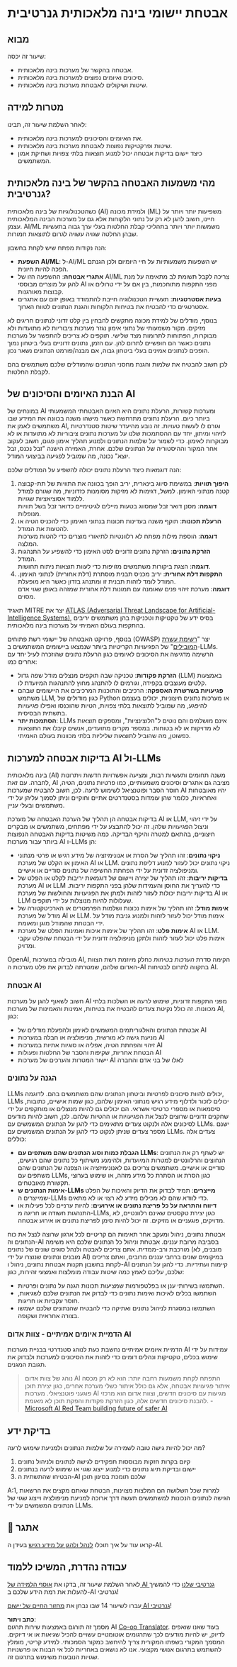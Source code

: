 <!--
CO_OP_TRANSLATOR_METADATA:
{
  "original_hash": "f3cac698e9eea47dd563633bd82daf8c",
  "translation_date": "2025-05-19T22:57:16+00:00",
  "source_file": "13-securing-ai-applications/README.md",
  "language_code": "he"
}
-->
# אבטחת יישומי בינה מלאכותית גנרטיבית

## מבוא

שיעור זה יכסה:

- אבטחה בהקשר של מערכות בינה מלאכותית.
- סיכונים ואיומים נפוצים למערכות בינה מלאכותית.
- שיטות ושיקולים לאבטחת מערכות בינה מלאכותית.

## מטרות למידה

לאחר השלמת שיעור זה, תבינו:

- את האיומים והסיכונים למערכות בינה מלאכותית.
- שיטות ופרקטיקות נפוצות לאבטחת מערכות בינה מלאכותית.
- כיצד יישום בדיקות אבטחה יכול למנוע תוצאות בלתי צפויות ושחיקת אמון המשתמשים.

## מהי משמעות האבטחה בהקשר של בינה מלאכותית גנרטיבית?

כשהטכנולוגיות של בינה מלאכותית (AI) ולמידת מכונה (ML) משפיעות יותר ויותר על חיינו, חשוב להגן לא רק על נתוני הלקוחות אלא גם על מערכות הבינה המלאכותית עצמן. AI/ML משמשות יותר ויותר בתהליכי קבלת החלטות בעלי ערך גבוה בתעשיות שבהן החלטה שגויה עשויה לגרום לתוצאות חמורות.

הנה נקודות מפתח שיש לקחת בחשבון:

- **השפעת AI/ML**: ל-AI/ML יש השפעות משמעותיות על חיי היומיום ולכן הגנתם הפכה להיות חיונית.
- **אתגרי אבטחה**: ההשפעה הזו של AI/ML צריכה לקבל תשומת לב מתאימה על מנת להגן על מוצרים מבוססי AI מפני התקפות מתוחכמות, בין אם על ידי טרולים או קבוצות מאורגנות.
- **בעיות אסטרטגיות**: תעשיית הטכנולוגיה חייבת להתמודד באופן יזום עם אתגרים אסטרטגיים כדי להבטיח את בטיחות הלקוחות והגנת הנתונים לטווח הארוך.

בנוסף, מודלים של למידת מכונה מתקשים להבחין בין קלט זדוני לנתונים חריגים לא מזיקים. מקור משמעותי של נתוני אימון נגזר מערכות ציבוריות לא מתועדות ולא מבוקרות, הפתוחות לתרומות מצד שלישי. תוקפים לא צריכים להתפשר על מערכות נתונים כאשר הם חופשיים לתרום להן. עם הזמן, נתונים זדוניים בעלי ביטחון נמוך הופכים לנתונים אמינים בעלי ביטחון גבוה, אם מבנה/פורמט הנתונים נשאר נכון.

לכן חשוב להבטיח את שלמות והגנת מחסני הנתונים שהמודלים שלכם משתמשים בהם לקבלת החלטות.

## הבנת האיומים והסיכונים של AI

במונחים של AI ומערכות קשורות, הרעלת נתונים היא האיום האבטחתי המשמעותי ביותר כיום. הרעלת נתונים מתרחשת כאשר מישהו משנה בכוונה את המידע שבו משתמשים לאמן את AI, וגורם לו לעשות טעויות. זה נובע מהיעדר שיטות סטנדרטיות לזיהוי ומיתון, יחד עם ההסתמכות שלנו על מערכות נתונים ציבוריות לא מתועדות או לא מבוקרות לאימון. כדי לשמור על שלמות הנתונים ולמנוע תהליך אימון פגום, חשוב לעקוב אחר המקור וההיסטוריה של הנתונים שלכם. אחרת, האמירה הישנה "זבל נכנס, זבל יוצא" נכונה, מה שמוביל לפגיעה בביצועי המודל.

הנה דוגמאות כיצד הרעלת נתונים יכולה להשפיע על המודלים שלכם:

1. **היפוך תוויות**: במשימת סיווג בינארית, יריב הופך בכוונה את התוויות של תת-קבוצה קטנה מנתוני האימון. למשל, דגימות לא מזיקות מסומנות כזדוניות, מה שגורם למודל ללמוד אסוציאציות שגויות.\
   **דוגמה**: מסנן דואר זבל שמסווג בטעות מיילים לגיטימיים כדואר זבל בשל תוויות מנופלות.
2. **הרעלת תכונות**: תוקף משנה בעדינות תכונות בנתוני האימון כדי להכניס הטיה או להטעות את המודל.\
   **דוגמה**: הוספת מילות מפתח לא רלוונטיות לתיאורי מוצרים כדי להטות מערכות המלצה.
3. **הזרקת נתונים**: הזרקת נתונים זדוניים לסט האימון כדי להשפיע על התנהגות המודל.\
   **דוגמה**: הצגת ביקורות משתמשים מזויפות כדי לעוות תוצאות ניתוח תחושות.
4. **התקפות דלת אחורית**: יריב מכניס תבנית מוסתרת (דלת אחורית) לנתוני האימון. המודל לומד לזהות תבנית זו ומתנהג בזדון כאשר היא מופעלת.\
   **דוגמה**: מערכת זיהוי פנים שאומנה עם תמונות דלת אחורית שמזהה באופן שגוי אדם מסוים.

תאגיד MITRE יצר את [ATLAS (Adversarial Threat Landscape for Artificial-Intelligence Systems)](https://atlas.mitre.org/?WT.mc_id=academic-105485-koreyst), בסיס ידע של טקטיקות וטכניקות בהן משתמשים יריבים בהתקפות בעולם האמיתי על מערכות בינה מלאכותית.

בנוסף, פרויקט האבטחה של יישומי רשת פתוחים (OWASP) יצר "[רשימת עשרת המובילים](https://llmtop10.com/?WT.mc_id=academic-105485-koreyst)" של הפגיעויות הקריטיות ביותר שנמצאו ביישומים המשתמשים ב-LLMs. הרשימה מדגישה את הסיכונים לאיומים כגון הרעלת נתונים שהוזכרה לעיל יחד עם אחרים כמו:

- **הזרקת פקודות**: טכניקה שבה תוקפים מנצלים מודל שפה גדול (LLM) באמצעות קלטים מעוצבים בקפידה, וגורמים לו להתנהג מחוץ להתנהגות המיועדת לו.
- **פגיעויות בשרשרת האספקה**: הרכיבים והתוכנות המרכיבים את היישומים שבהם משתמש LLM, כגון מודולים של Python או מערכות נתונים חיצוניות, יכולים בעצמם להיפגע, מה שמוביל לתוצאות בלתי צפויות, הטיות שהוכנסו ואפילו פגיעויות בתשתית הבסיסית.
- **הסתמכות יתר**: LLMs אינם מושלמים והם נוטים ל"הלוצינציות", ומספקים תוצאות לא מדויקות או לא בטוחות. במספר מקרים מתועדים, אנשים קיבלו את התוצאות כפשוטן, מה שהוביל לתוצאות שליליות בלתי מכוונות בעולם האמיתי.

## בדיקות אבטחה למערכות AI ול-LLMs

בינה מלאכותית (AI) משנה תחומים ותעשיות רבות, ומציעה אפשרויות חדשות ויתרונות לחברה. עם זאת, AI מציבה גם אתגרים וסיכונים משמעותיים, כמו פרטיות נתונים, הטיה, חוסר הסבר ופוטנציאל לשימוש לרעה. לכן, חשוב להבטיח שמערכות AI יהיו מאובטחות ואחראיות, כלומר שהן עומדות בסטנדרטים אתיים וחוקיים וניתן לסמוך עליהן על ידי משתמשים ובעלי עניין.

בדיקות אבטחה הן תהליך של הערכת האבטחה של מערכת AI או LLM, על ידי זיהוי וניצול הפגיעויות שלהן. זה יכול להתבצע על ידי מפתחים, משתמשים או מבקרים חיצוניים, בהתאם למטרה והיקף הבדיקה. כמה משיטות בדיקות האבטחה הנפוצות ביותר עבור מערכות AI ו-LLMs הן:

- **ניקוי נתונים**: זהו תהליך של הסרת או אנונימיזציה של מידע רגיש או פרטי מנתוני האימון או הקלט של מערכת AI או LLM. ניקוי נתונים יכול לעזור למנוע דליפת נתונים ומניפולציה זדונית על ידי הפחתת החשיפה של נתונים סודיים או אישיים.
- **בדיקות יריבות**: זהו תהליך של יצירה ויישום של דוגמאות יריבות לקלט או הפלט של מערכת AI או LLM כדי להעריך את החוסן והעמידות שלהן בפני התקפות יריבות. בדיקות יריבות יכולות לעזור לזהות ולמתן את הפגיעויות והחולשות של מערכת AI או LLM שעלולות להיות מנוצלות על ידי תוקפים.
- **אימות מודל**: זהו תהליך של אימות נכונות ושלמות הפרמטרים או הארכיטקטורה של מודל של מערכת AI או LLM. אימות מודל יכול לעזור לזהות ולמנוע גניבת מודל על ידי הבטחת שהמודל מוגן ומאומת.
- **אימות פלט**: זהו תהליך של אימות איכות ואמינות הפלט של מערכת AI או LLM. אימות פלט יכול לעזור לזהות ולתקן מניפולציה זדונית על ידי הבטחת שהפלט עקבי ומדויק.

OpenAI, מובילה במערכות AI, הקימה סדרת _הערכות בטיחות_ כחלק מיוזמת רשת הצוות האדום שלהם, שמטרתה לבדוק את פלט מערכות ה-AI בתקווה לתרום לבטיחות AI.

### אבטחת AI

חשוב לשאוף להגן על מערכות AI מפני התקפות זדוניות, שימוש לרעה או השלכות בלתי מכוונות. זה כולל נקיטת צעדים להבטיח את בטיחות, אמינות והאמינות של מערכות AI, כגון:

- אבטחת הנתונים והאלגוריתמים המשמשים לאימון ולהפעלת מודלים של AI
- מניעת גישה לא מורשית, מניפולציה או חבלה במערכות AI
- זיהוי והפחתת הטיה, אפליה או סוגיות אתיות במערכות AI
- הבטחת אחריות, שקיפות והסבר של החלטות ופעולות AI
- יישור המטרות והערכים של מערכות AI לאלו של בני אדם והחברה

### הגנה על נתונים

LLMs יכולים להוות סיכונים לפרטיות וביטחון הנתונים שהם משתמשים בהם. לדוגמה, LLMs יכולים לזכור ולדלוף מידע רגיש מנתוני האימון שלהם, כגון שמות אישיים, כתובות, סיסמאות או מספרי כרטיסי אשראי. הם יכולים גם להיות מנוצלים או מותקפים על ידי שחקנים זדוניים שרוצים לנצל את הפגיעויות או ההטיות שלהם. לכן, חשוב להיות מודעים לסיכונים אלה ולנקוט צעדים מתאימים כדי להגן על הנתונים המשמשים עם LLMs. ישנם מספר צעדים שניתן לנקוט כדי להגן על הנתונים המשמשים עם LLMs. צעדים אלה כוללים:

- **הגבלת כמות וסוג הנתונים שהם משתפים עם LLMs**: יש לשתף רק את הנתונים הנחוצים והרלוונטיים למטרות המיועדות, ולהימנע משיתוף כל נתונים שהם רגישים, סודיים או אישיים. משתמשים צריכים גם לאנונימיזציה או הצפנה של הנתונים שהם משתפים עם LLMs, כגון הסרת או הסתרת כל מידע מזהה, או שימוש בערוצי תקשורת מאובטחים.
- **אימות הנתונים ש-LLMs מייצרים**: תמיד לבדוק את הדיוק והאיכות של הפלט שמייצרים ה-LLMs כדי לוודא שהם לא מכילים מידע לא רצוי או לא מתאים.
- **דיווח והתראה על כל פריצת נתונים או אירועים**: להיות ערניים לכל פעילות או התנהגות חשודה או חריגה מ-LLMs, כגון יצירת טקסטים שאינם רלוונטיים, לא מדויקים, פוגעניים או מזיקים. זה יכול להיות סימן לפריצת נתונים או אירוע אבטחה.

אבטחת נתונים, ניהול ומעקב אחר תאימות הם קריטיים לכל ארגון שרוצה לנצל את כוח הנתונים וה-AI בסביבה מרובת עננים. אבטחת וניהול כל הנתונים שלכם היא משימה מורכבת ורב-ממדית. אתם צריכים לאבטח ולנהל סוגים שונים של נתונים (מובנים, לא מובנים ונתונים שנוצרו על ידי AI) במיקומים שונים ברחבי עננים מרובים, ואתם צריכים לקחת בחשבון תקנות אבטחת נתונים, ניהול ו-AI קיימות ועתידיות. כדי להגן על הנתונים שלכם, עליכם לאמץ כמה שיטות עבודה מומלצות ואמצעי זהירות, כגון:

- השתמשו בשירותי ענן או בפלטפורמות שמציעות תכונות הגנה על נתונים ופרטיות.
- השתמשו בכלים לאיכות ואימות נתונים כדי לבדוק את הנתונים שלכם לשגיאות, חוסר עקביות או חריגות.
- השתמשו במסגרת לניהול נתונים ואתיקה כדי להבטיח שהנתונים שלכם ישמשו בצורה אחראית ושקופה.

### הדמיית איומים אמיתיים - צוות אדום AI

הדמיית איומים אמיתיים נחשבת כעת לנוהג סטנדרטי בבניית מערכות AI עמידות על ידי שימוש בכלים, טקטיקות ונהלים דומים כדי לזהות את הסיכונים למערכות ולבדוק את תגובת המגנים.

> נוהג של צוות אדום AI התפתח לקחת משמעות רחבה יותר: הוא לא רק מכסה איתור פגיעויות אבטחה, אלא גם כולל איתור כשלי מערכת אחרים, כגון יצירת תוכן פוגעני פוטנציאלי. מערכות AI מגיעות עם סיכונים חדשים, וצוות אדום הוא מרכזי להבנת סיכונים חדשים אלה, כגון הזרקת פקודות והפקת תוכן לא מאומת. - [Microsoft AI Red Team building future of safer AI](https://www.microsoft.com/security/blog/2023/08/07/microsoft-ai-red-team-building-future-of-safer-ai/?WT.mc_id=academic-105485-koreyst)

## בדיקת ידע

מה יכול להיות גישה טובה לשמירה על שלמות הנתונים ולמניעת שימוש לרעה?

1. קיום בקרות חזקות מבוססות תפקידים לגישה לנתונים ולניהול נתונים
2. יישום ובדיקת תיוג נתונים כדי למנוע ייצוג שגוי או שימוש לרעה בנתונים
3. הבטיחו שהתשתית ה-AI שלכם תומכת בסינון תוכן

A:1, למרות שכל השלושה הם המלצות מצוינות, הבטחת שאתם מקצים את הרשאות הגישה לנתונים הנכונות למשתמשים תעשה דרך ארוכה למניעת מניפולציה וייצוג שגוי של הנתונים המשמשים על ידי LLMs.

## 🚀 אתגר

קראו עוד על איך תוכלו [לנהל ולהגן על מידע רגיש](https://learn.microsoft.com/training/paths/purview-protect-govern-ai/?WT.mc_id=academic-105485-koreyst) בעידן ה-AI.

## עבודה נהדרת, המשיכו ללמוד

לאחר השלמת שיעור זה, בדקו את [אוסף הלמידה של AI גנרטיבי שלנו](https://aka.ms/genai-collection?WT.mc_id=academic-105485-koreyst) כדי להמשיך להעלות את רמת הידע שלכם ב-AI גנרטיבי!

עברו לשיעור 14 שבו נבחן את [מחזור החיים של יישום AI גנרטיבי](../14-the-generative-ai-application-lifecycle/README.md?WT.mc_id=academic-105485-koreyst)!

**כתב ויתור**:  
מסמך זה תורגם באמצעות שירות תרגום AI [Co-op Translator](https://github.com/Azure/co-op-translator). בעוד שאנו שואפים לדיוק, יש להיות מודעים לכך שתרגומים אוטומטיים עשויים להכיל שגיאות או אי דיוקים. המסמך המקורי בשפתו המקורית צריך להיחשב כמקור הסמכותי. למידע קריטי, מומלץ להשתמש בתרגום אנושי מקצועי. אנו לא נושאים באחריות לכל אי הבנות או פרשנויות שגויות הנובעות משימוש בתרגום זה.